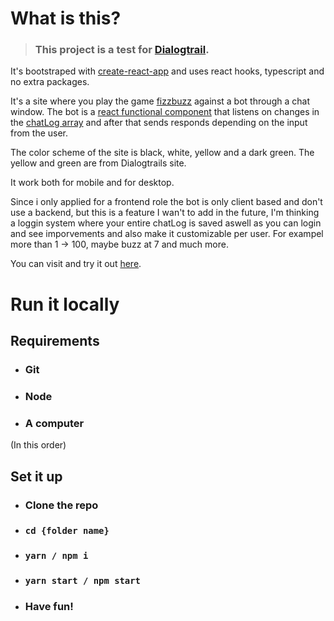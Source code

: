 # What is this?
>### This project is a test for [Dialogtrail](https://www.dialogtrail.com/).

It's bootstraped with [create-react-app](https://github.com/facebook/create-react-app) and uses react hooks, typescript and no extra packages.

It's a site where you play the game [fizzbuzz](https://en.wikipedia.org/wiki/Fizz_buzz) against a bot through a chat window. The bot is a [react functional component](src/utils/Bot.tsx) that listens on changes in the [chatLog array](src/providers/ChatLogProvider.tsx) and after that sends responds depending on the input from the user.

The color scheme of the site is black, white, yellow and a dark green. The yellow and green are from Dialogtrails site.

It work both for mobile and for desktop.

Since i only applied for a frontend role the bot is only client based and don't use a backend, but this is a feature I wan't to add in the future, I'm thinking a loggin system where your entire chatLog is saved aswell as you can login and see imporvements and also make it customizable per user. For exampel more than 1 -> 100, maybe buzz at 7 and much more.

You can visit and try it out [here](https://fizzbuzz-bot-game.vercel.app/).

# Run it locally

## Requirements
* ### Git
* ### Node
* ### A computer
(In this order)

## Set it up
* ### Clone the repo
* ### ```cd {folder name}```
* ### ```yarn / npm i```
* ### ```yarn start / npm start```
* ### Have fun!
